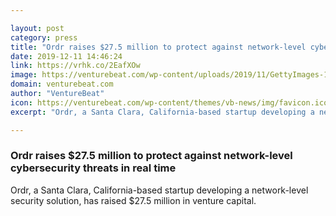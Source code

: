 ```yaml
---

layout: post
category: press
title: "Ordr raises $27.5 million to protect against network-level cybersecurity threats in real time"
date: 2019-12-11 14:46:24
link: https://vrhk.co/2EafXOw
image: https://venturebeat.com/wp-content/uploads/2019/11/GettyImages-1079012962-e1574180775599.jpg?w=1200&strip=all
domain: venturebeat.com
author: "VentureBeat"
icon: https://venturebeat.com/wp-content/themes/vb-news/img/favicon.ico
excerpt: "Ordr, a Santa Clara, California-based startup developing a network-level security solution, has raised $27.5 million in venture capital."

---
```


### Ordr raises $27.5 million to protect against network-level cybersecurity threats in real time

Ordr, a Santa Clara, California-based startup developing a network-level security solution, has raised $27.5 million in venture capital.